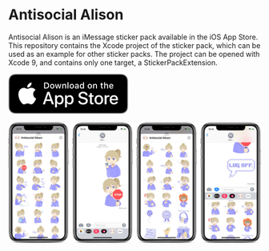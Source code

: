 # Antisocial Alison

Antisocial Alison is an iMessage sticker pack available in the iOS App Store. This repository contains the Xcode project of the sticker pack, which can be used as an example for other sticker packs. The project can be opened with Xcode 9, and contains only one target, a StickerPackExtension.

[![Download on the App Store](media/app-store-badge.svg)](https://itunes.apple.com/us/app/antisocial-alison/id1282813067?mt=8)

![Antisocial Alison stickers on iPhone X](media/screenshots.jpg)